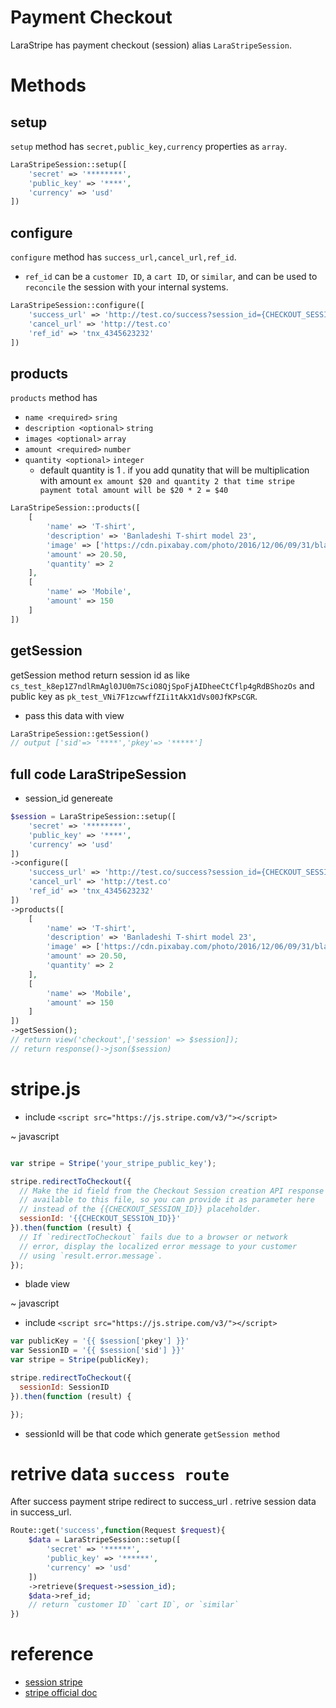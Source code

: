 # Payment Checkout

LaraStripe has payment checkout (session) alias `LaraStripeSession`.

# Methods

## setup

`setup` method has `secret,public_key,currency` properties as `array`.

```php
LaraStripeSession::setup([
    'secret' => '********',
    'public_key' => '****',
    'currency' => 'usd'
])
```

## configure

`configure` method has `success_url,cancel_url,ref_id`.

* `ref_id` can be a `customer ID`, a `cart ID`, or `similar`, and can be used to `reconcile` the session with your internal systems.

```php
LaraStripeSession::configure([
    'success_url' => 'http://test.co/success?session_id={CHECKOUT_SESSION_ID}',
    'cancel_url' => 'http://test.co'
    'ref_id' => 'tnx_4345623232'
])
```

## products

`products` method has
*  `name <required>` `sring`
* `description <optional>`  `string`
*  `images <optional>` `array`
*  `amount <required>` `number`
*  `quantity <optional>` `integer`
    * default quantity is 1 . if you add qunatity that will be multiplication with amount `ex amount $20 and quantity 2 that time stripe payment total amount will be $20 * 2 = $40`


```php
LaraStripeSession::products([
    [
        'name' => 'T-shirt',
        'description' => 'Banladeshi T-shirt model 23',
        'image' => ['https://cdn.pixabay.com/photo/2016/12/06/09/31/blank-1886008_960_720.png'],
        'amount' => 20.50,
        'quantity' => 2
    ],
    [
        'name' => 'Mobile',
        'amount' => 150
    ]
])
```

## getSession

getSession method return session id as like `cs_test_k8ep1Z7ndlRmAgl0JU0m7SciO8QjSpoFjAIDheeCtCflp4gRdBShozOs` and public key as `pk_test_VNi7F1zcwwffZIi1tAkX1dVs00JfKPsCGR`.

* pass this data  with view

```php
LaraStripeSession::getSession()
// output ['sid'=> '****','pkey'=> '*****']
```

## full code LaraStripeSession

* session_id genereate

```php
$session = LaraStripeSession::setup([
    'secret' => '********',
    'public_key' => '****',
    'currency' => 'usd'
])
->configure([
    'success_url' => 'http://test.co/success?session_id={CHECKOUT_SESSION_ID}',
    'cancel_url' => 'http://test.co'
    'ref_id' => 'tnx_4345623232'
])
->products([
    [
        'name' => 'T-shirt',
        'description' => 'Banladeshi T-shirt model 23',
        'image' => ['https://cdn.pixabay.com/photo/2016/12/06/09/31/blank-1886008_960_720.png'],
        'amount' => 20.50,
        'quantity' => 2
    ],
    [
        'name' => 'Mobile',
        'amount' => 150
    ]
])
->getSession();
// return view('checkout',['session' => $session]);
// return response()->json($session)
```

# stripe.js

* include `<script src="https://js.stripe.com/v3/"></script>`

~ javascript

```js

var stripe = Stripe('your_stripe_public_key');

stripe.redirectToCheckout({
  // Make the id field from the Checkout Session creation API response
  // available to this file, so you can provide it as parameter here
  // instead of the {{CHECKOUT_SESSION_ID}} placeholder.
  sessionId: '{{CHECKOUT_SESSION_ID}}'
}).then(function (result) {
  // If `redirectToCheckout` fails due to a browser or network
  // error, display the localized error message to your customer
  // using `result.error.message`.
});
```

* blade view

~ javascript

* include `<script src="https://js.stripe.com/v3/"></script>`

```js
var publicKey = '{{ $session['pkey'] }}'
var SessionID = '{{ $session['sid'] }}'
var stripe = Stripe(publicKey);

stripe.redirectToCheckout({
  sessionId: SessionID
}).then(function (result) {

});
```

* sessionId will be that code which generate  `getSession method`

# retrive data `success route`

After success payment stripe redirect to success_url . retrive session data in success_url.

```php
Route::get('success',function(Request $request){
    $data = LaraStripeSession::setup([
        'secret' => '******',
        'public_key' => '******',
        'currency' => 'usd'
    ])
    ->retrieve($request->session_id);
    $data->ref_id;
    // return `customer ID` `cart ID`, or `similar`
})
```

# reference

* [session stripe](https://stripe.com/docs/api/checkout/sessions/object#checkout_session_object-id)
* [stripe official doc](https://stripe.com/payments/checkout)
